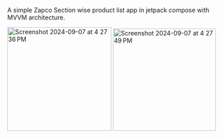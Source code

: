 A simple Zapco Section wise product list app in jetpack compose with MVVM architecture.

<img width="238" alt="Screenshot 2024-09-07 at 4 27 36 PM" src="https://github.com/user-attachments/assets/5dcc08d4-ea4f-4786-8626-58971b4e3f47">

<img width="235" alt="Screenshot 2024-09-07 at 4 27 49 PM" src="https://github.com/user-attachments/assets/43fa5c09-6758-4685-9b01-f1b8d85fdde4">
